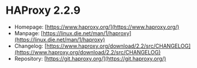 # HAProxy 2.2.9
 - Homepage: [https://www.haproxy.org/](https://www.haproxy.org/)
 - Manpage: [https://linux.die.net/man/1/haproxy](https://linux.die.net/man/1/haproxy)
 - Changelog: [https://www.haproxy.org/download/2.2/src/CHANGELOG](https://www.haproxy.org/download/2.2/src/CHANGELOG)
 - Repository: [https://git.haproxy.org/](https://git.haproxy.org/)

